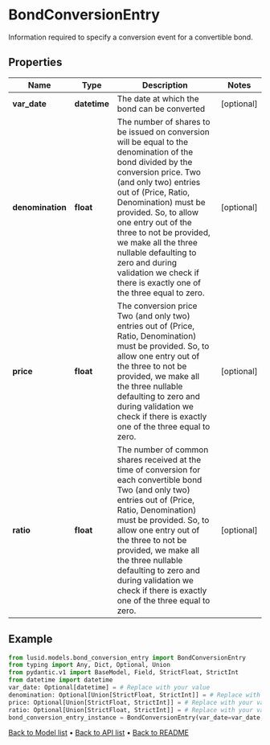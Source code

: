 # BondConversionEntry

Information required to specify a conversion event for a convertible bond.
## Properties
Name | Type | Description | Notes
------------ | ------------- | ------------- | -------------
**var_date** | **datetime** | The date at which the bond can be converted | [optional] 
**denomination** | **float** | The number of shares to be issued on conversion will be equal to the denomination of the  bond divided by the conversion price.  Two (and only two) entries out of (Price, Ratio, Denomination) must be provided.  So, to allow one entry out of the three to not be provided, we make all the three  nullable defaulting to zero and during validation we check if there is exactly one  of the three equal to zero. | [optional] 
**price** | **float** | The conversion price  Two (and only two) entries out of (Price, Ratio, Denomination) must be provided.  So, to allow one entry out of the three to not be provided, we make all the three  nullable defaulting to zero and during validation we check if there is exactly one  of the three equal to zero. | [optional] 
**ratio** | **float** | The number of common shares received at the time of conversion for each convertible bond  Two (and only two) entries out of (Price, Ratio, Denomination) must be provided.  So, to allow one entry out of the three to not be provided, we make all the three  nullable defaulting to zero and during validation we check if there is exactly one  of the three equal to zero. | [optional] 
## Example

```python
from lusid.models.bond_conversion_entry import BondConversionEntry
from typing import Any, Dict, Optional, Union
from pydantic.v1 import BaseModel, Field, StrictFloat, StrictInt
from datetime import datetime
var_date: Optional[datetime] = # Replace with your value
denomination: Optional[Union[StrictFloat, StrictInt]] = # Replace with your value
price: Optional[Union[StrictFloat, StrictInt]] = # Replace with your value
ratio: Optional[Union[StrictFloat, StrictInt]] = # Replace with your value
bond_conversion_entry_instance = BondConversionEntry(var_date=var_date, denomination=denomination, price=price, ratio=ratio)

```

[Back to Model list](../README.md#documentation-for-models) &#8226; [Back to API list](../README.md#documentation-for-api-endpoints) &#8226; [Back to README](../README.md)


